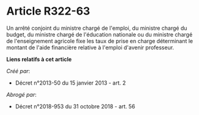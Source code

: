 # Article R322-63

Un arrêté conjoint du ministre chargé de l'emploi, du ministre chargé du budget, du ministre chargé de l'éducation nationale
ou du ministre chargé de l'enseignement agricole fixe les taux de prise en charge déterminant le montant de l'aide financière
relative à l'emploi d'avenir professeur.

**Liens relatifs à cet article**

_Créé par_:

  - Décret n°2013-50 du 15 janvier 2013 - art. 2

_Abrogé par_:

  - Décret n°2018-953 du 31 octobre 2018 - art. 56
